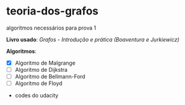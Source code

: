 # teoria-dos-grafos
algoritmos necessários para prova 1

**Livro usado**: _Grafos - Introdução e prática (Boaventura e Jurkiewicz)_

**Algoritmos**:
- [x] Algoritmo de Malgrange
- [ ] Algoritmo de Dijkstra
- [ ] Algoritmo de Bellmann-Ford
- [ ] Algoritmo de Floyd
- codes do udacity 


